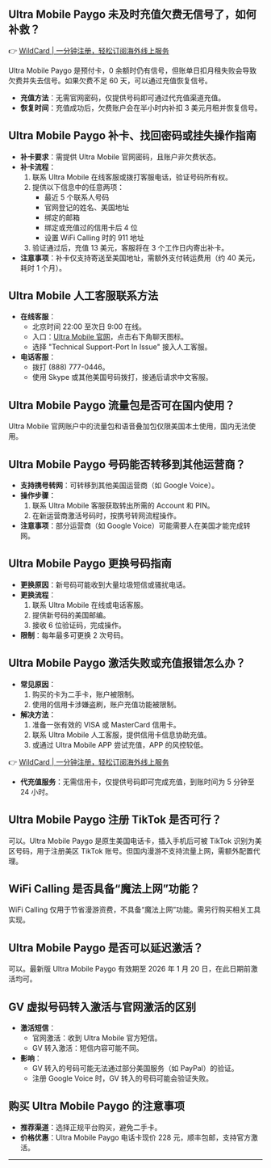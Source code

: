 ## Ultra Mobile Paygo 未及时充值欠费无信号了，如何补救？

👉 [WildCard | 一分钟注册，轻松订阅海外线上服务](https://bit.ly/bewildcard)

Ultra Mobile Paygo 是预付卡，0 余额时仍有信号，但账单日扣月租失败会导致欠费并失去信号。如果欠费不足 60 天，可以通过充值恢复信号。

- **充值方法**：无需官网密码，仅提供号码即可通过代充值渠道充值。
- **恢复时间**：充值成功后，欠费账户会在半小时内补扣 3 美元月租并恢复信号。

## Ultra Mobile Paygo 补卡、找回密码或挂失操作指南

- **补卡要求**：需提供 Ultra Mobile 官网密码，且账户非欠费状态。
- **补卡流程**：
  1. 联系 Ultra Mobile 在线客服或拨打客服电话，验证号码所有权。
  2. 提供以下信息中的任意两项：
     - 最近 5 个联系人号码
     - 官网登记的姓名、美国地址
     - 绑定的邮箱
     - 绑定或充值过的信用卡后 4 位
     - 设置 WiFi Calling 时的 911 地址
  3. 验证通过后，充值 13 美元，客服将在 3 个工作日内寄出补卡。
- **注意事项**：补卡仅支持寄送至美国地址，需额外支付转运费用（约 40 美元，耗时 1 个月）。

## Ultra Mobile 人工客服联系方法

- **在线客服**：
  - 北京时间 22:00 至次日 9:00 在线。
  - 入口：[Ultra Mobile 官网](https://my.ultramobile.com/paygo/activation)，点击右下角聊天图标。
  - 选择 "Technical Support-Port In Issue" 接入人工客服。
- **电话客服**：
  - 拨打 (888) 777-0446。
  - 使用 Skype 或其他美国号码拨打，接通后请求中文客服。

## Ultra Mobile Paygo 流量包是否可在国内使用？

Ultra Mobile 官网账户中的流量包和语音叠加包仅限美国本土使用，国内无法使用。

## Ultra Mobile Paygo 号码能否转移到其他运营商？

- **支持携号转网**：可转移到其他美国运营商（如 Google Voice）。
- **操作步骤**：
  1. 联系 Ultra Mobile 客服获取转出所需的 Account 和 PIN。
  2. 在新运营商激活号码时，按携号转网流程操作。
- **注意事项**：部分运营商（如 Google Voice）可能需要人在美国才能完成转网。

## Ultra Mobile Paygo 更换号码指南

- **更换原因**：新号码可能收到大量垃圾短信或骚扰电话。
- **更换流程**：
  1. 联系 Ultra Mobile 在线或电话客服。
  2. 提供新号码的美国邮编。
  3. 接收 6 位验证码，完成操作。
- **限制**：每年最多可更换 2 次号码。

## Ultra Mobile Paygo 激活失败或充值报错怎么办？

- **常见原因**：
  1. 购买的卡为二手卡，账户被限制。
  2. 使用的信用卡涉嫌盗刷，账户充值功能被限制。
- **解决方法**：
  1. 准备一张有效的 VISA 或 MasterCard 信用卡。
  2. 联系 Ultra Mobile 人工客服，提供信用卡信息协助充值。
  3. 或通过 Ultra Mobile APP 尝试充值，APP 的风控较低。

👉 [WildCard | 一分钟注册，轻松订阅海外线上服务](https://bit.ly/bewildcard)

- **代充值服务**：无需信用卡，仅提供号码即可完成充值，到账时间为 5 分钟至 24 小时。

## Ultra Mobile Paygo 注册 TikTok 是否可行？

可以。Ultra Mobile Paygo 是原生美国电话卡，插入手机后可被 TikTok 识别为美区号码，用于注册美区 TikTok 账号。但国内漫游不支持流量上网，需额外配置代理。

## WiFi Calling 是否具备“魔法上网”功能？

WiFi Calling 仅用于节省漫游资费，不具备“魔法上网”功能。需另行购买相关工具实现。

## Ultra Mobile Paygo 是否可以延迟激活？

可以。最新版 Ultra Mobile Paygo 有效期至 2026 年 1 月 20 日，在此日期前激活均可。

## GV 虚拟号码转入激活与官网激活的区别

- **激活短信**：
  - 官网激活：收到 Ultra Mobile 官方短信。
  - GV 转入激活：短信内容可能不同。
- **影响**：
  - GV 转入的号码可能无法通过部分美国服务（如 PayPal）的验证。
  - 注册 Google Voice 时，GV 转入的号码可能会验证失败。

## 购买 Ultra Mobile Paygo 的注意事项

- **推荐渠道**：选择正规平台购买，避免二手卡。
- **价格优惠**：Ultra Mobile Paygo 电话卡现价 228 元，顺丰包邮，支持官方激活。

---